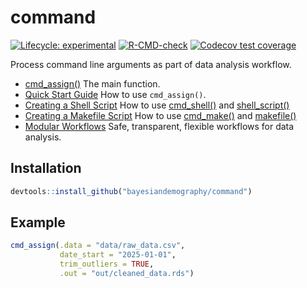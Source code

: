 
<!-- README.md is generated from README.Rmd. Please edit that file -->

# command

<!-- badges: start -->

[![Lifecycle:
experimental](https://img.shields.io/badge/lifecycle-experimental-orange.svg)](https://lifecycle.r-lib.org/articles/stages.html#experimental)
[![R-CMD-check](https://github.com/bayesiandemography/command/actions/workflows/R-CMD-check.yaml/badge.svg)](https://github.com/bayesiandemography/command/actions/workflows/R-CMD-check.yaml)
[![Codecov test
coverage](https://codecov.io/gh/bayesiandemography/command/branch/main/graph/badge.svg)](https://app.codecov.io/gh/bayesiandemography/command?branch=main)
<!-- badges: end -->

Process command line arguments as part of data analysis workflow.

- [cmd_assign()](https://bayesiandemography.github.io/command/reference/cmd_assign.html)
  The main function.
- [Quick Start
  Guide](https://bayesiandemography.github.io/command/articles/a1_quickstart.html)
  How to use `cmd_assign()`.
- [Creating a Shell
  Script](https://bayesiandemography.github.io/command/articles/a2_shell_script.html)
  How to use
  [cmd_shell()](https://bayesiandemography.github.io/command/reference/cmd_shell.html)
  and
  [shell_script()](https://bayesiandemography.github.io/command/reference/shell_script.html)
- [Creating a Makefile
  Script](https://bayesiandemography.github.io/command/articles/a3_shell_script.html)
  How to use
  [cmd_make()](https://bayesiandemography.github.io/command/reference/cmd_make.html)
  and
  [makefile()](https://bayesiandemography.github.io/command/reference/makefile.html)
- [Modular
  Workflows](https://bayesiandemography.github.io/command/articles/a4_workflow.html)
  Safe, transparent, flexible workflows for data analysis.

## Installation

``` r
devtools::install_github("bayesiandemography/command")
```

## Example

``` r
cmd_assign(.data = "data/raw_data.csv",
           date_start = "2025-01-01",
           trim_outliers = TRUE,
           .out = "out/cleaned_data.rds")
```
